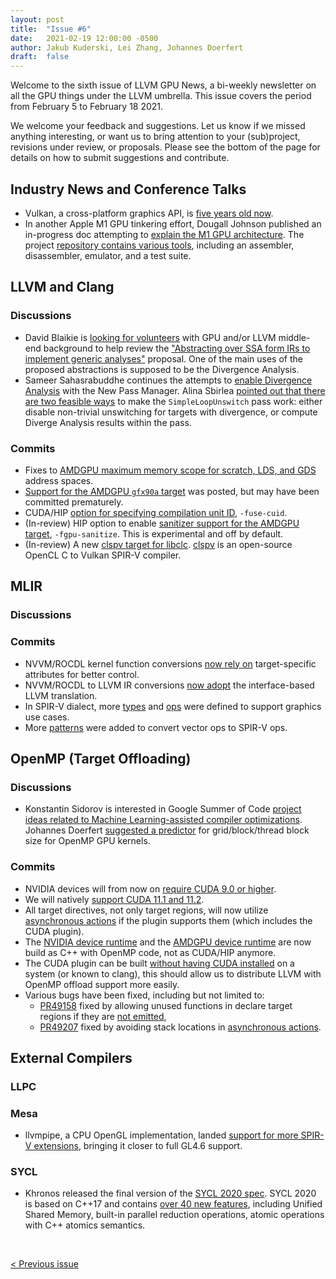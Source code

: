 ```yaml
---
layout: post
title:  "Issue #6"
date:   2021-02-19 12:00:00 -0500
author: Jakub Kuderski, Lei Zhang, Johannes Doerfert
draft:  false
---
```


Welcome to the sixth issue of LLVM GPU News, a bi-weekly newsletter on all the GPU things under the LLVM umbrella.
This issue covers the period from February 5 to February 18 2021.

We welcome your feedback and suggestions. Let us know if we missed anything interesting, or want us to bring attention to your (sub)project, revisions under review, or proposals. Please see the bottom of the page for details on how to submit suggestions and contribute.


## Industry News and Conference Talks

*  Vulkan, a cross-platform graphics API, is [five years old now](https://www.phoronix.com/scan.php?page=news_item&px=Vulkan-Turns-Five-Years-Old).
*  In another Apple M1 GPU tinkering effort, Dougall Johnson published an in-progress doc attempting to [explain the M1 GPU architecture](https://dougallj.github.io/applegpu/docs.html). The project [repository contains various tools](https://github.com/dougallj/applegpu), including an assembler, disassembler, emulator, and a test suite.


##  LLVM and Clang

### Discussions

*  David Blaikie is [looking for volunteers](https://lists.llvm.org/pipermail/llvm-dev/2021-February/148467.html) with GPU and/or LLVM middle-end background to help review the ["Abstracting over SSA form IRs to implement generic analyses"](https://lists.llvm.org/pipermail/llvm-dev/2020-December/147433.html) proposal. One of the main uses of the proposed abstractions is supposed to be the Divergence Analysis.
*  Sameer Sahasrabuddhe continues the attempts to [enable Divergence Analysis](https://reviews.llvm.org/D96615) with the New Pass Manager. Alina Sbirlea [pointed out that there are two feasible ways](https://lists.llvm.org/pipermail/llvm-dev/2021-February/148600.html) to make the `SimpleLoopUnswitch` pass work: either disable non-trivial unswitching for targets with divergence, or compute Diverge Analysis results within the pass.

### Commits 

*  Fixes to [AMDGPU maximum memory scope for scratch, LDS, and GDS](https://reviews.llvm.org/D96643) address spaces.
*  [Support for the AMDGPU `gfx90a` target](https://reviews.llvm.org/D96906) was posted, but may have been committed prematurely.
*  CUDA/HIP [option for specifying compilation unit ID](https://reviews.llvm.org/D95007), `-fuse-cuid`. 
*  (In-review) HIP option to enable [sanitizer support for the AMDGPU target](https://reviews.llvm.org/D96835), `-fgpu-sanitize`. This is experimental and off by default.
*  (In-review) A new [clspv target for libclc](https://reviews.llvm.org/D94013). [clspv](https://github.com/google/clspv) is an open-source OpenCL C to Vulkan SPIR-V compiler.


## MLIR

### Discussions

### Commits

*  NVVM/ROCDL kernel function conversions [now rely on](https://reviews.llvm.org/D96591) target-specific attributes for better control.
*  NVVM/ROCDL to LLVM IR conversions [now adopt](https://reviews.llvm.org/D96592) the interface-based LLVM translation.
*  In SPIR-V dialect, more [types](https://reviews.llvm.org/D96169) and [ops](https://reviews.llvm.org/D96527) were defined to support graphics use cases.
*  More [patterns](https://reviews.llvm.org/D96042) were added to convert vector ops to SPIR-V ops.


## OpenMP (Target Offloading)

### Discussions

*  Konstantin Sidorov is interested in Google Summer of Code [project ideas related to Machine Learning-assisted compiler optimizations](https://lists.llvm.org/pipermail/llvm-dev/2021-January/147908.html). Johannes Doerfert [suggested a predictor](https://lists.llvm.org/pipermail/llvm-dev/2021-February/148386.html) for grid/block/thread block size for OpenMP GPU kernels.

### Commits

*  NVIDIA devices will from now on [require CUDA 9.0 or higher](https://reviews.llvm.org/D97003).
*  We will natively [support CUDA 11.1 and 11.2](https://reviews.llvm.org/D97004).
*  All target directives, not only target regions, will now utilize [asynchronous actions](https://reviews.llvm.org/D96379) if the plugin supports them (which includes the CUDA plugin).
*  The [NVIDIA device runtime](https://reviews.llvm.org/D94745) and the [AMDGPU device runtime](https://reviews.llvm.org/D96533) are now build as C++ with OpenMP code, not as CUDA/HIP anymore.
*  The CUDA plugin can be built [without having CUDA installed](https://reviews.llvm.org/D95155) on a system (or known to clang), this should allow us to distribute LLVM with OpenMP offload support more easily.
*  Various bugs have been fixed, including but not limited to:
    -  [PR49158](https://llvm.org/PR49158) fixed by allowing unused functions in declare target regions if they are [not emitted](https://reviews.llvm.org/D95928),
    -  [PR49207](https://llvm.org/PR49207) fixed by avoiding stack locations in [asynchronous actions](https://reviews.llvm.org/D96667).


## External Compilers

### LLPC

### Mesa

*  llvmpipe, a CPU OpenGL implementation, landed [support for more SPIR-V extensions](https://gitlab.freedesktop.org/mesa/mesa/-/merge_requests/8972), bringing it closer to full GL4.6 support.

### SYCL

*  Khronos released the final version of the [SYCL 2020 spec](https://www.khronos.org/blog/sycl-2020-what-do-you-need-to-know). SYCL 2020 is based on C++17 and contains [over 40 new features](https://www.khronos.org/news/press/khronos-releases-sycl-2020-final-specification), including Unified Shared Memory, built-in parallel reduction operations, atomic operations with C++ atomics semantics.

<br/>
<p style="text-align:left;">
    <a href="{% post_url 2021-02-05-issue-5 %}"> < Previous issue</a>
    <span style="float:right;">
        <!--<a href="{% post_url 2021-03-05-issue-7 %}"> Next issue > </a>-->
    </span>
</p>
